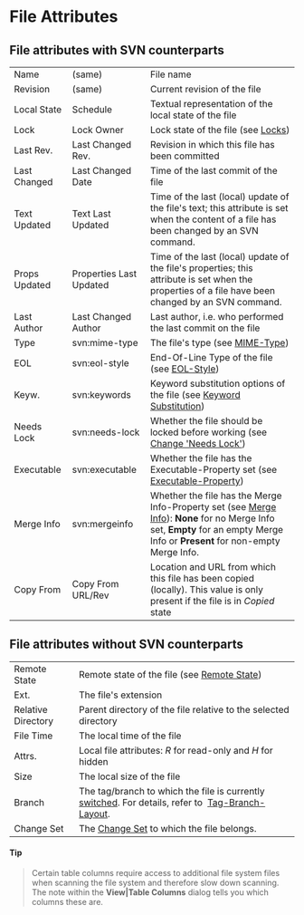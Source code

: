 # File Attributes

## File attributes with SVN counterparts


|               |                         |                                                                                                                                                                                                                                        |
|---------------|-------------------------|----------------------------------------------------------------------------------------------------------------------------------------------------------------------------------------------------------------------------------------|
| Name          | (same)                  | File name                                                                                                                                                                                                                              |
| Revision      | (same)                  | Current revision of the file                                                                                                                                                                                                           |
| Local State   | Schedule                | Textual representation of the local state of the file                                                                                                                                                                                  |
| Lock          | Lock Owner              | Lock state of the file (see [Locks](Locks.md#Locks-commands.locks))                                                                                                                                                         |
| Last Rev.     | Last Changed Rev.       | Revision in which this file has been committed                                                                                                                                                                                         |
| Last Changed  | Last Changed Date       | Time of the last commit of the file                                                                                                                                                                                                    |
| Text Updated  | Text Last Updated       | Time of the last (local) update of the file's text; this attribute is set when the content of a file has been changed by an SVN command.                                                                                               |
| Props Updated | Properties Last Updated | Time of the last (local) update of the file's properties; this attribute is set when the properties of a file have been changed by an SVN command.                                                                                     |
| Last Author   | Last Changed Author     | Last author, i.e. who performed the last commit on the file                                                                                                                                                                            |
| Type          | svn:mime-type           | The file's type (see [MIME-Type](MIME-Type.md#MIME-Type-commands.mime-type))                                                                                                                                                |
| EOL           | svn:eol-style           | End-Of-Line Type of the file (see [EOL-Style](EOL-Style.md#EOL-Style-commands.eol-style))                                                                                                                                   |
| Keyw.         | svn:keywords            | Keyword substitution options of the file (see [Keyword Substitution](Keyword-Substitution.md#KeywordSubstitution-commands.keyword-substitution))                                                                            |
| Needs Lock    | svn:needs-lock          | Whether the file should be locked before working (see [Change 'Needs Lock'](Locks.md#change-needs-lock))                                                                                                     |
| Executable    | svn:executable          | Whether the file has the Executable-Property set (see [Executable-Property](Executable-Property.md#Executable-Property-commands.executable-property))                                                                       |
| Merge Info    | svn:mergeinfo           | Whether the file has the Merge Info-Property set (see [Merge Info](Merge-Info.md#MergeInfo-commands.mergeinfo)): **None** for no Merge Info set, **Empty** for an empty Merge Info or **Present** for non-empty Merge Info. |
| Copy From     | Copy From URL/Rev       | Location and URL from which this file has been copied (locally). This value is only present if the file is in *Copied* state                                                                                                           |


## File attributes without SVN counterparts


|                    |                                                                                                                                                                       |
|--------------------|-----------------------------------------------------------------------------------------------------------------------------------------------------------------------|
| Remote State       | Remote state of the file (see [Remote State](Remote-State.md#RemoteState-commands.remote-state))                                                           |
| Ext.               | The file's extension                                                                                                                                                  |
| Relative Directory | Parent directory of the file relative to the selected directory                                                                                                       |
| File Time          | The local time of the file                                                                                                                                            |
| Attrs.             | Local file attributes: *R* for read-only and *H* for hidden                                                                                                           |
| Size               | The local size of the file                                                                                                                                            |
| Branch             | The tag/branch to which the file is currently [switched](Switch.md#Switch-commands.switch). For details, refer to  [Tag-Branch-Layout](Tags-and-Branches.md). |
| Change Set         | The [Change Set](Change-Sets.md#ChangeSets-commands.changeset) to which the file belongs.                                                                  |



#### Tip
>
>
>Certain table columns require access to additional file system files
>when scanning the file system and therefore slow down scanning. The note
>within the **View\|Table Columns** dialog tells you which columns these
>are.
>
>
